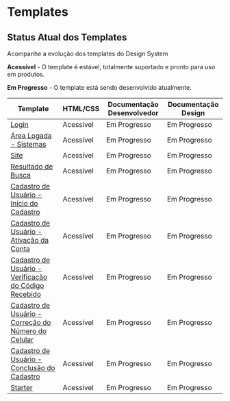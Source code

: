 # Templates

## Status Atual dos Templates

Acompanhe a evolução dos templates do Design System

<p>
  <i class="fas fa-check text-success"></i>
  <strong>Acessível</strong> - O template é estável, totalmente suportado e pronto para uso em produtos.
</p>

<p>
  <i class="fas fa-sync text-orange"></i>
  <strong>Em Progresso</strong> - O template está sendo desenvolvido atualmente.
</p>

<div class="br-table">
  <div class="table">
    <table>
      <thead>
        <tr>
          <th>Template</th>
          <th class="text-center">HTML/CSS</th>
          <th class="text-center">Documentação Desenvolvedor</th>
          <th class="text-center">Documentação Design</th>
        </tr>
      </thead>
      <tbody>
        <tr>
          <td><a href="/ds/showcase/templates/login">Login</a></td>
          <td class="text-center"><i class="fas fa-check text-success"></i><span class="sr-only">Acessível</span></td>
          <td class="text-center"><i class="fas fa-sync text-orange"></i><span class="sr-only">Em Progresso</span></td>
          <td class="text-center"><i class="fas fa-sync text-orange"></i><span class="sr-only">Em Progresso</span></td>
        </tr>
        <tr>
          <td><a href="/ds/showcase/templates/page">Área Logada - Sistemas</a></td>
          <td class="text-center"><i class="fas fa-check text-success"></i><span class="sr-only">Acessível</span></td>
          <td class="text-center"><i class="fas fa-sync text-orange"></i><span class="sr-only">Em Progresso</span></td>
          <td class="text-center"><i class="fas fa-sync text-orange"></i><span class="sr-only">Em Progresso</span></td>
        </tr>
        <tr>
          <td><a href="/ds/showcase/templates/portal">Site</a></td>
          <td class="text-center"><i class="fas fa-check text-success"></i><span class="sr-only">Acessível</span></td>
          <td class="text-center"><i class="fas fa-sync text-orange"></i><span class="sr-only">Em Progresso</span></td>
          <td class="text-center"><i class="fas fa-sync text-orange"></i><span class="sr-only">Em Progresso</span></td>
        </tr>
        <tr>
          <td><a href="/ds/showcase/templates/search">Resultado de Busca</a></td>
          <td class="text-center"><i class="fas fa-check text-success"></i><span class="sr-only">Acessível</span></td>
          <td class="text-center"><i class="fas fa-sync text-orange"></i><span class="sr-only">Em Progresso</span></td>
          <td class="text-center"><i class="fas fa-sync text-orange"></i><span class="sr-only">Em Progresso</span></td>
        </tr>
        <tr>
          <td><a href="/ds/showcase/templates/signin">Cadastro de Usuário - Início do Cadastro</a></td>
          <td class="text-center"><i class="fas fa-check text-success"></i><span class="sr-only">Acessível</span></td>
          <td class="text-center"><i class="fas fa-sync text-orange"></i><span class="sr-only">Em Progresso</span></td>
          <td class="text-center"><i class="fas fa-sync text-orange"></i><span class="sr-only">Em Progresso</span></td>
        </tr>
        <tr>
          <td><a href="/ds/showcase/templates/signin-1">Cadastro de Usuário - Ativação da Conta</a></td>
          <td class="text-center"><i class="fas fa-check text-success"></i><span class="sr-only">Acessível</span></td>
          <td class="text-center"><i class="fas fa-sync text-orange"></i><span class="sr-only">Em Progresso</span></td>
          <td class="text-center"><i class="fas fa-sync text-orange"></i><span class="sr-only">Em Progresso</span></td>
        </tr>
        <tr>
          <td><a href="/ds/showcase/templates/signin-2">Cadastro de Usuário - Verificação do Código Recebido</a></td>
          <td class="text-center"><i class="fas fa-check text-success"></i><span class="sr-only">Acessível</span></td>
          <td class="text-center"><i class="fas fa-sync text-orange"></i><span class="sr-only">Em Progresso</span></td>
          <td class="text-center"><i class="fas fa-sync text-orange"></i><span class="sr-only">Em Progresso</span></td>
        </tr>
        <tr>
          <td><a href="/ds/showcase/templates/signin-3">Cadastro de Usuário - Correção do Número do Celular</a></td>
          <td class="text-center"><i class="fas fa-check text-success"></i><span class="sr-only">Acessível</span></td>
          <td class="text-center"><i class="fas fa-sync text-orange"></i><span class="sr-only">Em Progresso</span></td>
          <td class="text-center"><i class="fas fa-sync text-orange"></i><span class="sr-only">Em Progresso</span></td>
        </tr>
        <tr>
          <td><a href="/ds/showcase/templates/signin-4">Cadastro de Usuário - Conclusão do Cadastro</a></td>
          <td class="text-center"><i class="fas fa-check text-success"></i><span class="sr-only">Acessível</span></td>
          <td class="text-center"><i class="fas fa-sync text-orange"></i><span class="sr-only">Em Progresso</span></td>
          <td class="text-center"><i class="fas fa-sync text-orange"></i><span class="sr-only">Em Progresso</span></td>
        </tr>
        <tr>
          <td><a href="/ds/showcase/templates/starter">Starter</a></td>
          <td class="text-center"><i class="fas fa-check text-success"></i><span class="sr-only">Acessível</span></td>
          <td class="text-center"><i class="fas fa-sync text-orange"></i><span class="sr-only">Em Progresso</span></td>
          <td class="text-center"><i class="fas fa-sync text-orange"></i><span class="sr-only">Em Progresso</span></td>
        </tr>
      </tbody>
    </table>
  </div>
</div>
